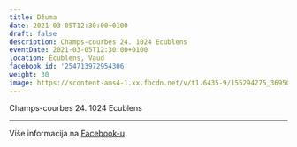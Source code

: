 ```yaml
---
title: Džuma
date: 2021-03-05T12:30:00+0100
draft: false
description: Champs-courbes 24. 1024 Ecublens
eventDate: 2021-03-05T12:30:00+0100
location: Écublens, Vaud
facebook_id: '254713972954306'
weight: 30
image: https://scontent-ams4-1.xx.fbcdn.net/v/t1.6435-9/155294275_3695079563921169_4909597834044538694_n.jpg?_nc_cat=101&ccb=1-7&_nc_sid=9e60e4&_nc_ohc=OSrYDsyFPBgQ7kNvwGwm3qh&_nc_oc=Adnh5rYdaVgV3p9dbWFRtWqMHao3Z0KlMDFcKc93vISs-JOrlyZpXvSsEG-HiMBi1xY&_nc_zt=23&_nc_ht=scontent-ams4-1.xx&edm=ABTKTjYEAAAA&_nc_gid=jDzcUuRRZMnKoYfWPPThQw&oh=00_AfTv_6gQyelTaj9-TVKxZ6KExpLuItKeU0K5sLkj8_o58g&oe=6896A1DB
---
```


Champs-courbes 24. 1024 Ecublens

---

Više informacija na [Facebook-u](https://facebook.com/events/254713972954306)